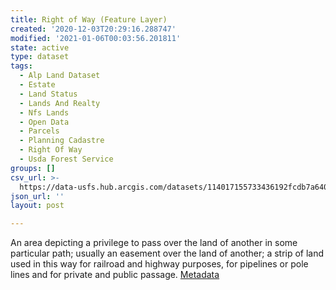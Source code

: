 ```yaml
---
title: Right of Way (Feature Layer)
created: '2020-12-03T20:29:16.288747'
modified: '2021-01-06T00:03:56.201811'
state: active
type: dataset
tags:
  - Alp Land Dataset
  - Estate
  - Land Status
  - Lands And Realty
  - Nfs Lands
  - Open Data
  - Parcels
  - Planning Cadastre
  - Right Of Way
  - Usda Forest Service
groups: []
csv_url: >-
  https://data-usfs.hub.arcgis.com/datasets/114017155733436192fcdb7a6402a353_0.csv?outSR=%7B%22latestWkid%22%3A4269%2C%22wkid%22%3A4269%7D
json_url: ''
layout: post

---
```

An area depicting a privilege to pass over the land of another in some particular path; usually an easement over the land of another; a strip of land used in this way for railroad and highway purposes, for pipelines or pole lines and for private and public passage.  <a href='https://data.fs.usda.gov/geodata/edw/edw_resources/meta/S_USA.RightOfWay.xml' target='_blank'>Metadata</a>
